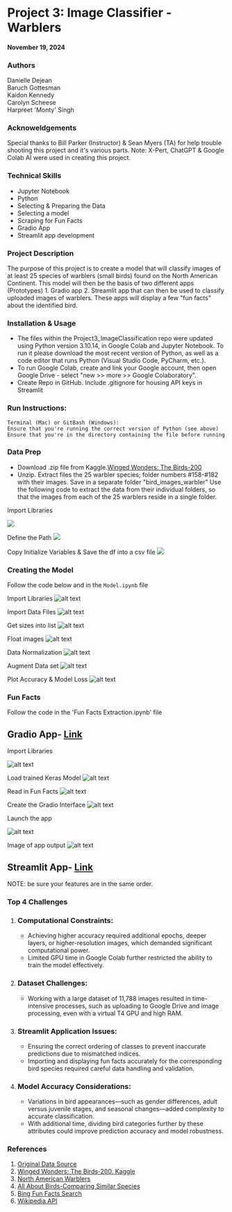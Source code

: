 # Project 3: Image Classifier - Warblers
#### November 19, 2024

### Authors
Danielle Dejean\
Baruch Gottesman\
Kaidon Kennedy\
Carolyn Scheese\
Harpreet 'Monty' Singh

### Acknoweldgements 
Special thanks to Bill Parker (Instructor) & Sean Myers (TA) for help trouble shooting this project and it's various parts. 
Note: X-Pert, ChatGPT & Google Colab AI were used in creating this project. 

### Technical Skills
- Jupyter Notebook
- Python
- Selecting & Preparing the Data 
- Selecting a model 
- Scraping for Fun Facts
- Gradio App
- Streamlit app development

### Project Description 
The purpose of this project is to create a model that will classify images of at least 25 species of warblers (small birds) found on the North American Continent.
This model will then be the basis of two different apps (Prototypes) 1. Gradio app 2. Streamlit app that can then be used to classify uploaded images of warblers. These apps will display a few "fun facts" about the identified bird. 
                  
### Installation & Usage
- The files within the Project3_ImageClassification repo were updated using Python version 3.10.14, in Google Colab and Jupyter Notebook. To run it please download the most recent version of Python, as well as a code editor that runs Python (Visual Studio Code, PyCharm, etc.). 
- To run Google Colab, create and link your Google account, then open Google Drive - select "new >> more >> Google Colaboratory".
- Create Repo in GitHub. Include .gitignore for housing API keys in Streamlit

### Run Instructions:
    Terminal (Mac) or GitBash (Windows):
    Ensure that you're running the correct version of Python (see above)
    Ensure that you're in the directory containing the file before running

### Data Prep 
- Download .zip file from Kaggle.[Winged Wonders: The Birds-200](https://www.vision.caltech.edu/datasets/cub_200_2011/)
- Unzip. Extract files the 25 warbler species; folder numbers #158-#182 with their images. Save in a separate folder "bird_images_warbler"
Use the following code to extract the data from their individual folders, so that the images from each of the 25 warblers reside in a single folder. 

Import Libraries

<img src="images_code\Data_Prep_libraries.jpg">

Define the Path
<img src="Images_code\Data_Prep_Define_Path.jpg">

Copy Initialize Variables & Save the df into a csv file 
<img src="Images_code/Data_Prep_Initialize_variables.jpg">

### Creating the Model
Follow the code below and in the `Model.ipynb` file 

Import Libraries
![alt text](Images_code/Model_import_Libraries.jpg)

Import Data Files 
![alt text](Images_code/Model_importing_data_files.jpg)

Get sizes into list
![alt text](Images_code/Model_get_sizes_into_list.jpg)

Float images
![alt text](Images_code/model_float_images.jpg)

Data Normalization
![alt text](Images_code/Model_normalize_imagess.jpg)

Augment Data set
![alt text](Images_code/Model_Augment_data_set.jpg)

Plot Accuracy & Model Loss
![alt text](Images_code/Model_Accuracy&Model_Loss.jpg)

### Fun Facts
Follow the code in the 'Fun Facts Extraction.ipynb' file

## Gradio App- [Link](https://14685f404e70200cff.gradio.live/)
Import Libraries

![alt text](Images_code/Gradio_Import_Libraries.jpg)

Load trained Keras Model
![alt text](Images_code/Gradio_load_trained_Keras_Model.jpg)

Read in Fun Facts
![alt text](Images_code/Gradio_read_In_Fun_Facts.jpg)

Create the Gradio Interface
![alt text](Images_code/Gradio_Create_Interface.jpg)

Launch the app

![alt text](Images_code/Gradio_Launch_app.jpg)

Image of app output 
![alt text](Images_code/Gradio_App_ScreenShot.png)

      
## Streamlit App- [Link](https://14685f404e70200cff.gradio.live/)
NOTE: be sure your features are in the same order. 


### Top 4 Challenges 
1. ### Computational Constraints:
    - Achieving higher accuracy required additional epochs, deeper layers, or higher-resolution images, which demanded significant computational power.  
    - Limited GPU time in Google Colab further restricted the ability to train the model effectively.  

2. ### Dataset Challenges:
    - Working with a large dataset of 11,788 images resulted in time-intensive processes, such as uploading to Google Drive and image processing, even with a virtual T4 GPU and high RAM.  

3. ### Streamlit Application Issues:
    - Ensuring the correct ordering of classes to prevent inaccurate predictions due to mismatched indices.  
    - Importing and displaying fun facts accurately for the corresponding bird species required careful data handling and validation.  

4. ### Model Accuracy Considerations:
    - Variations in bird appearances—such as gender differences, adult versus juvenile stages, and seasonal changes—added complexity to accurate classification.  
    - With additional time, dividing bird categories further by these attributes could improve prediction accuracy and model robustness.  

### References 
1. [Original Data Source](https://www.vision.caltech.edu/datasets/cub_200_2011/)
2. [Winged Wonders: The Birds-200. Kaggle](https://www.vision.caltech.edu/datasets/cub_200_2011/)
3. [North American Warblers](https://www.birds-of-north-america.net/north-american-warblers.html)
4. [All About Birds-Comparing Similar Species](https://www.allaboutbirds.org/guide/Pine_Warbler/species-compare/65760791)
5. [Bing Fun Facts Search]("https://api.bing.microsoft.com/v7.0/search")
6. [Wikipedia API]("https://pypi.org/project/Wikipedia-API/")
